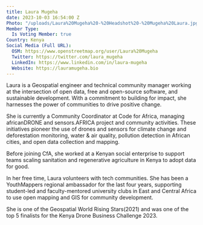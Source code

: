 ```yaml
---
title: Laura Mugeha
date: 2023-10-03 16:54:00 Z
Photo: "/uploads/Laura%20Mugeha%20-%20Headshot%20-%20Mugeha%20Laura.jpg"
Member Type:
  Is Voting Member: true
Country: Kenya
Social Media (Full URL):
  OSM: https://www.openstreetmap.org/user/Laura%20Mugeha
  Twitter: https://twitter.com/laura_mugeha
  LinkedIn: https://www.linkedin.com/in/laura-mugeha
  Website: https://lauramugeha.bio
---
```


Laura is a Geospatial engineer and technical community manager working at the intersection of open data, free and open-source software, and sustainable development. With a commitment to building for impact, she harnesses the power of communities to drive positive change.

She is currently a Community Coordinator at Code for Africa, managing africanDRONE and sensors.AFRICA project and community activities. These initiatives pioneer the use of drones and sensors for climate change and deforestation monitoring, water & air quality, pollution detection in African cities, and open data collection and mapping.

Before joining CfA, she worked at a Kenyan social enterprise to support teams scaling sanitation and regenerative agriculture in Kenya to adopt data for good.

In her free time, Laura volunteers with tech communities. She has been a YouthMappers regional ambassador for the last four years, supporting student-led and faculty-mentored university clubs in East and Central Africa to use open mapping and GIS for community development.

She is one of the Geospatial World Rising Stars(2021) and was one of the top 5 finalists for the Kenya Drone Business Challenge 2023.